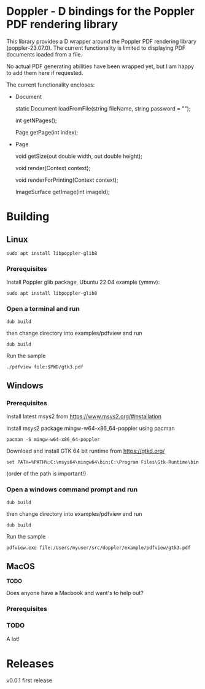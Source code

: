 # Doppler - D bindings for the Poppler PDF rendering library

This library provides a D wrapper around the Poppler PDF rendering library (poppler-23.07.0).
The current functionality is limited to displaying PDF documents loaded from a file.

No actual PDF generating abilities have been wrapped yet, but I am happy to add them here if requested.

The current functionality encloses:

* Document

  static Document loadFromFile(string fileName, string password = "");

  int getNPages();

  Page getPage(int index);

* Page

  void getSize(out double width, out double height);

  void render(Context context);

  void renderForPrinting(Context context);

  ImageSurface getImage(int imageId);

# Building

## Linux

    sudo apt install libpoppler-glib8

### Prerequisites

Install Poppler glib package, Ubuntu 22.04 example (ymmv):

    sudo apt install libpoppler-glib8

### Open a terminal and run

    dub build

then change directory into examples/pdfview and run

    dub build

Run the sample

    ./pdfview file:$PWD/gtk3.pdf

## Windows

### Prerequisites

Install latest msys2 from https://www.msys2.org/#installation

Install msys2 package mingw-w64-x86_64-poppler using pacman

    pacman -S mingw-w64-x86_64-poppler

Download and install GTK 64 bit runtime from https://gtkd.org/

    set PATH=%PATH%;C:\msys64\mingw64\bin;C:\Program Files\Gtk-Runtime\bin

(order of the path is important!)

### Open a windows command prompt and run

    dub build

then change directory into examples/pdfview and run

    dub build

Run the sample

    pdfview.exe file:/Users/myuser/src/doppler/example/pdfview/gtk3.pdf

## MacOS

**TODO**

Does anyone have a Macbook and want's to help out?

### Prerequisites

### TODO

A lot!

# Releases

v0.0.1 first release
